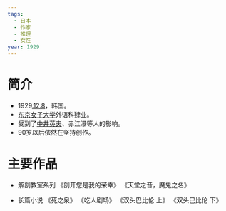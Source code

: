 ```yaml
---
tags:
  - 日本
  - 作家
  - 推理
  - 女性
year: 1929
---
```

# 简介

- 1929[.12.8](2024-12-08.md)，韩国。
- [东京女子大学](东京女子大学.md)外语科肄业。
- 受到了[中井英夫](中井英夫.md)、赤江瀑等人的影响。
- 90岁以后依然在坚持创作。
# 主要作品

- 解剖教室系列
《剖开您是我的荣幸》
《天堂之音，魔鬼之名》

- 长篇小说
《死之泉》
《吃人剧场》
《双头巴比伦 上》
《双头巴比伦 下》

